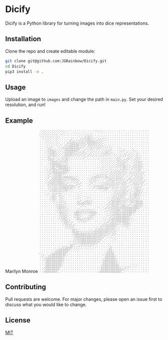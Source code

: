 # Dicify

Dicify is a Python library for turning images into dice representations.

## Installation

Clone the repo and create editable module:

```bash
git clone git@github.com:JGRainbow/Dicify.git
cd Dicify
pip3 install -e .
```

## Usage

Upload an image to `images` and change the path in `main.py`. Set your desired resolution, and run!

## Example

Marilyn Monroe
![Marilyn Monroe](https://github.com/JGRainbow/Dicify/blob/main/images/marilyn_output.jpg)

## Contributing
Pull requests are welcome. For major changes, please open an issue first to discuss what you would like to change.

## License
[MIT](https://choosealicense.com/licenses/mit/)
